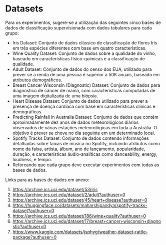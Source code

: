 # Datasets

Para os experimentos, sugere-se a utilização das seguintes cinco bases de dados de classificação supervisionada com dados tabulares para cada grupo:

- Iris Dataset: Conjunto de dados clássico de classificação de flores Iris em três espécies diferentes com base em quatro características.
- Wine Quality Dataset: Conjunto de dados sobre a qualidade do vinho, baseado em características físico-químicas e a classificação de qualidade.
- Adult Dataset: Conjunto de dados do censo dos EUA, utilizado para prever se a renda de uma pessoa é superior a 50K anuais, baseado em atributos demográficos.
- Breast Cancer Wisconsin (Diagnostic) Dataset: Conjunto de dados para diagnóstico de câncer de mama, com características computadas de uma imagem digitalizada de uma biópsia.
- Heart Disease Dataset: Conjunto de dados utilizado para prever a presença de doença cardíaca com base em características clínicas e demográficas.
- Predicting Rainfall in Australia Dataset: Conjunto de dados que contém aproximadamente dez anos de dados meteorológicos diários observados de várias estações meteorológicas em toda a Austrália. O objetivo é prever se chove no dia seguinte em um determinado local.
- Spotify Tracks Dataset: Conjunto de dados contendo informações detalhadas sobre faixas de música no Spotify, incluindo atributos como nome da faixa, artista, álbum, ano de lançamento, popularidade, duração, e características áudio-analíticas como danceability, energy, loudness, e tempo.
- Reforcando que cada grupo deve executar experimentos com todas as bases de dados. 

Links para as bases de dados em anexo:

1. https://archive.ics.uci.edu/dataset/53/iris
2. https://archive.ics.uci.edu/dataset/2/adult?authuser=0
3. https://archive.ics.uci.edu/dataset/45/heart+disease?authuser=0
4. https://huggingface.co/datasets/maharshipandya/spotify-tracks-dataset?authuser=0
5. https://archive.ics.uci.edu/dataset/186/wine+quality?authuser=0
6. https://archive.ics.uci.edu/dataset/17/breast+cancer+wisconsin+diagnostic?authuser=0
7. https://www.kaggle.com/datasets/jsphyg/weather-dataset-rattle-package?authuser=0